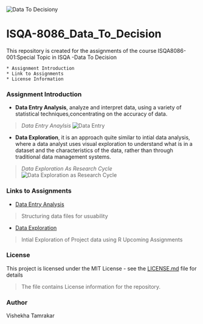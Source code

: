 ![Data To Decisiony](https://machinepulse.files.wordpress.com/2014/11/predictive-analytics-in-renewable-technologies-picture.jpg) 
# ISQA-8086_Data_To_Decision
This repository is created for the assignments of the course ISQA8086-001:Special Topic in ISQA -Data To Decision
```
* Assignment Introduction
* Link to Assignments
* License Information
```
### Assignment Introduction

* **Data Entry Analysis**, analyze and interpret data, using a variety of statistical techniques,concentrating on the accuracy of data.

> _Data Entry Anaylsis_
![Data Entry](https://www.apoyocorp.com/assets/img/Data-Entry-Services.jpg) 

* **Data Exploration**, it is an approach quite similar to intial data analysis, where a data analyst uses visual exploration to understand what is in a dataset and the characteristics of the data, rather than through traditional data management systems.

> _Data Exploration As Research Cycle_
![Data Exploration as Research Cycle](https://www.interana.com/hubfs/Imported_Blog_Media/data-explore-cycle-4.png)



### Links to Assignments
* [Data Entry Analysis](https://github.com/Vishekha/ISQA-8086_Data_To_Decision) 
> Structuring data files for usuability
* [Data Exploration](https://github.com/Vishekha/ISQA-8086_Data_To_Decision) 
>Intial Exploration of Project data using R
>Upcoming Assignments

### License

This project is licensed under the MIT License - see the [LICENSE.md](https://github.com/Vishekha/ISQA-8086_Data_To_Decision/blob/master/LICENSE) file for details 
> The file contains License information for the repository.

### Author

Vishekha Tamrakar
